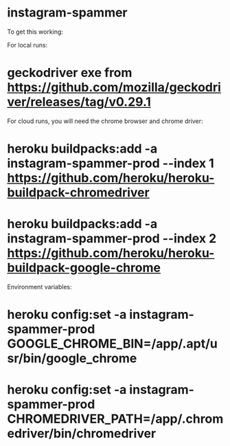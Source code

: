 # instagram-spammer
To get this working:

For local runs:
# geckodriver exe from https://github.com/mozilla/geckodriver/releases/tag/v0.29.1

For cloud runs, you will need the chrome browser and chrome driver:
# heroku buildpacks:add -a instagram-spammer-prod --index 1 https://github.com/heroku/heroku-buildpack-chromedriver
# heroku buildpacks:add -a instagram-spammer-prod --index 2 https://github.com/heroku/heroku-buildpack-google-chrome

Environment variables:
# heroku config:set -a instagram-spammer-prod GOOGLE_CHROME_BIN=/app/.apt/usr/bin/google_chrome
# heroku config:set -a instagram-spammer-prod CHROMEDRIVER_PATH=/app/.chromedriver/bin/chromedriver

